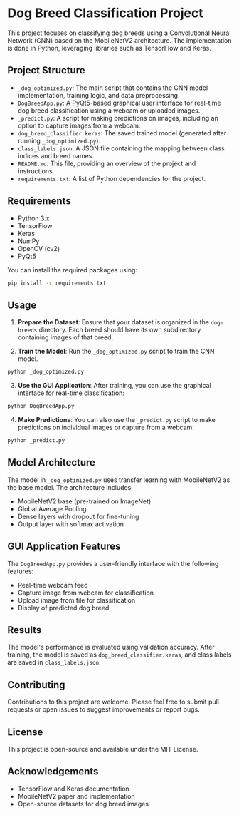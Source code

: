 # Dog Breed Classification Project

This project focuses on classifying dog breeds using a Convolutional Neural Network (CNN) based on the MobileNetV2 architecture. The implementation is done in Python, leveraging libraries such as TensorFlow and Keras.

## Project Structure

- `_dog_optimized.py`: The main script that contains the CNN model implementation, training logic, and data preprocessing.
- `DogBreedApp.py`: A PyQt5-based graphical user interface for real-time dog breed classification using a webcam or uploaded images.
- `_predict.py`: A script for making predictions on images, including an option to capture images from a webcam.
- `dog_breed_classifier.keras`: The saved trained model (generated after running `_dog_optimized.py`).
- `class_labels.json`: A JSON file containing the mapping between class indices and breed names.
- `README.md`: This file, providing an overview of the project and instructions.
- `requirements.txt`: A list of Python dependencies for the project.

## Requirements

- Python 3.x
- TensorFlow
- Keras
- NumPy
- OpenCV (cv2)
- PyQt5

You can install the required packages using:
```bash
pip install -r requirements.txt
```

## Usage

1. **Prepare the Dataset**: Ensure that your dataset is organized in the `dog-breeds` directory. Each breed should have its own subdirectory containing images of that breed.

2. **Train the Model**: Run the `_dog_optimized.py` script to train the CNN model.
```bash
python _dog_optimized.py
```

3. **Use the GUI Application**: After training, you can use the graphical interface for real-time classification:
```bash
python DogBreedApp.py
```

4. **Make Predictions**: You can also use the `_predict.py` script to make predictions on individual images or capture from a webcam:
```bash
python _predict.py
```

## Model Architecture

The model in `_dog_optimized.py` uses transfer learning with MobileNetV2 as the base model. The architecture includes:

- MobileNetV2 base (pre-trained on ImageNet)
- Global Average Pooling
- Dense layers with dropout for fine-tuning
- Output layer with softmax activation

## GUI Application Features

The `DogBreedApp.py` provides a user-friendly interface with the following features:
- Real-time webcam feed
- Capture image from webcam for classification
- Upload image from file for classification
- Display of predicted dog breed

## Results

The model's performance is evaluated using validation accuracy. After training, the model is saved as `dog_breed_classifier.keras`, and class labels are saved in `class_labels.json`.

## Contributing

Contributions to this project are welcome. Please feel free to submit pull requests or open issues to suggest improvements or report bugs.

## License

This project is open-source and available under the MIT License.

## Acknowledgements

- TensorFlow and Keras documentation
- MobileNetV2 paper and implementation
- Open-source datasets for dog breed images
